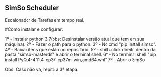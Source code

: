 ## SimSo Scheduler

Escalonador de Tarefas em tempo real.

#Como instalar e configurar:

1º - Instalar python 3.7(obs: Desinstalar versão atual que tem em sua máquina).
2º - Fazer o path para o python.
3º - No cmd "pip install simso".
4º - Baixar itens que estão no repositório.
5º - shift+click direito dentro da pasta "simso-masterdif" e abrir o terminal shell.
6º - No terminal shell "pip install PyQt4-4.11.4-cp37-cp37m-win_amd64.whl"
7º - Abrir o SimSo 

Obs: Caso não vá, repita a 3ª etapa.